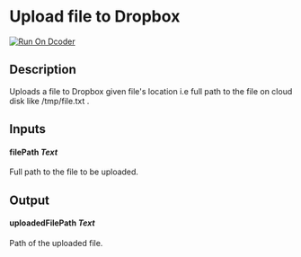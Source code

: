 # Upload file to Dropbox
[![Run On Dcoder](https://static-content.dcoder.tech/dcoder-assets/run-on-dcoder.svg)](https://code.dcoder.tech/feed/project/616293724b87212f7290b407)

## Description
Uploads a file to Dropbox given file's location i.e full path to the file on cloud disk like /tmp/file.txt .

## Inputs
#### **filePath**  *Text*
Full path to the file to be uploaded.

## Output
#### **uploadedFilePath**  *Text*
Path of the uploaded file.

